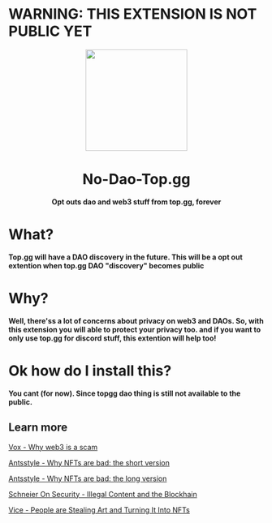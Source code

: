 # WARNING: THIS EXTENSION IS NOT PUBLIC YET


<div align="center">

<img height="200" src="https://cdn.poketalebot.com/img/topgg.svg">

# No-Dao-Top.gg

**Opt outs dao and web3 stuff from top.gg, forever**
 </div>
 
 
 # What?
 
 **Top.gg will have a DAO discovery in the future. This will be a opt out extention when top.gg DAO "discovery" becomes public**
 
 
 # Why?
 
 **Well, there'ss a lot of concerns about privacy on web3 and DAOs. So, with this extension you will able to protect your privacy too. and if you want to only use top.gg for discord stuff, this extention will help too!**
 
 
 # Ok how do I install this?
 **You cant (for now). Since topgg dao thing is still not available to the public.**
 
 
 ## Learn more
 
 [Vox - Why web3 is a scam](https://www.vox.com/recode/22907072/web3-crypto-nft-bitcoin-metaverse)
 
 [Antsstyle - Why NFTs are bad: the short version](https://antsstyle.medium.com/why-nfts-are-bad-the-short-version-48acff22c54b)
 
 [Antsstyle - Why NFTs are bad: the long version](https://antsstyle.medium.com/why-nfts-are-bad-the-long-version-2c16dae145e2)
 
 [Schneier On Security - Illegal Content and the Blockhain](https://www.schneier.com/blog/archives/2021/03/illegal-content-and-the-blockchain.html)
 
 [Vice - People are Stealing Art and Turning It Into NFTs](https://www.vice.com/en/article/n7vxe7/people-are-stealing-art-and-turning-it-into-nfts)
